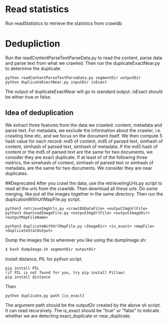 # Read statistics

Run readStatistics to retrieve the statistics from crawldb

# Dedupliction

Run the readContentParseTextParseData.py to read the content, parse data and parse text from what we crawled.
Then run the duplicateExactNear.py to determine the duplicate.
```
python readContentParseTextParseData.py segmentDir outputDir
python duplicateExactNear.py inputDir isExact
```
The output of duplicateExactNear will go to standard output. isExact should be either true or false.

## Idea of deduplication
We extract three features from the data we crawled: content, metadata and parse text. For metadata, we exclude the information about the crawler, i.e. crawling time etc, and we focus on the document itself.
We then compute 5 hash value for each record: md5 of content, md5 of parsed text, simhash of content, simhash of parsed text, simhash of metadata.
If the md5 hash of content or the md5 of parsed text are the same for two documents, we consider they are exact duplicate.
If at least of of the following three metrics, the simehash of content, simhash of parsed text or simhash of metadata, are the same for two documents. We consider they are near duplicates.



##Deprecated 
After you crawl the data, use the retrieveImgUrls.py script to read all the urls from the crawldb. Then download all these urls. Do some merging, like put all the images together in the same directory. Then run the duplicationWithUrlMapFile.py script.

```
python3 retrieveImgUrls.py <crawlDbDataFile> <outputImgUrlFile>
python3 downloadImageFile.py <outputImgUrlFile> <outputImageDir> <outputMapFileName> 

python3 duplicateWithUrlMapFile.py <ImageDir> <is_exact> <mapFile> <duplicateStatOutput> 

```

Dump the images file to wherever you like using the dumpImage.sh: 
```sh
$ bash dumpImage.sh segmentDir outputDir
```

Install distance, PIL for python script.
```
pip install PIL
(if PIL is not found for you, try pip install Pillow)
pip install distance
```
Then
```
python duplicate.py path [is_exact]
```
The argument path should be the outputDir created by the above sh script. It can read recursively.
The is_exact should be "true" or "false" to indicate whether we are detecting exact_duplicate or near_duplicate.



